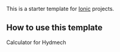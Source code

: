 This is a starter template for [Ionic](http://ionicframework.com/docs/) projects.

## How to use this template

Calculator for Hydmech

